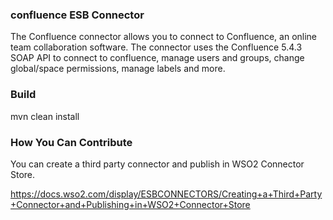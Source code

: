 ### confluence ESB Connector
The Confluence connector allows you to connect to Confluence, an online team collaboration software. The connector uses the Confluence 5.4.3 SOAP API to connect to confluence, manage users and groups, change global/space permissions, manage labels and more.

### Build
mvn clean install

### How You Can Contribute
You can create a third party connector and publish in WSO2 Connector Store.

https://docs.wso2.com/display/ESBCONNECTORS/Creating+a+Third+Party+Connector+and+Publishing+in+WSO2+Connector+Store
